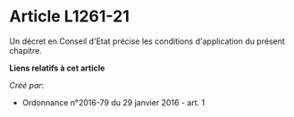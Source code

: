 # Article L1261-21

Un décret en Conseil d'Etat précise les conditions d'application du présent chapitre.

**Liens relatifs à cet article**

_Créé par_:

  - Ordonnance n°2016-79 du 29 janvier 2016 - art. 1
